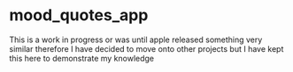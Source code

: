 # mood_quotes_app
This is a work in progress or was until apple released something very similar therefore I have decided to move onto other projects but I have kept this here to demonstrate my knowledge
